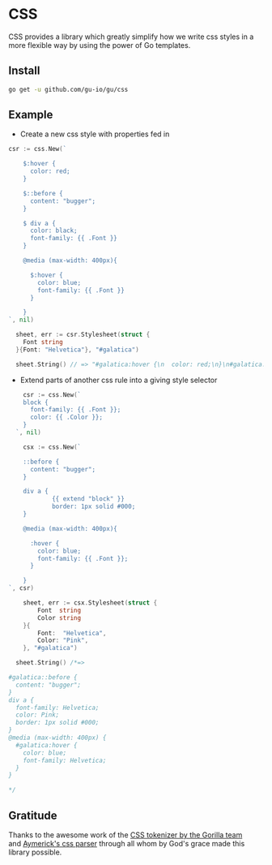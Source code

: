 # CSS
CSS provides a library which greatly simplify how we write css styles in a more flexible way by using the power of Go templates.


## Install

```bash
go get -u github.com/gu-io/gu/css
```

## Example

- Create a new css style with properties fed in

```go
csr := css.New(`

    $:hover {
      color: red;
    }

    $::before {
      content: "bugger";
    }

    $ div a {
      color: black;
      font-family: {{ .Font }}
    }

    @media (max-width: 400px){

      $:hover {
        color: blue;
        font-family: {{ .Font }}
      }

    }
`, nil)

  sheet, err := csr.Stylesheet(struct {
    Font string
  }{Font: "Helvetica"}, "#galatica")

  sheet.String() // => "#galatica:hover {\n  color: red;\n}\n#galatica::before {\n  content: \"bugger\";\n}\n#galatica div a {\n  color: black;\n  font-family: Helvetica;\n}\n@media (max-width: 400px) {\n  #galatica:hover {\n    color: blue;\n    font-family: Helvetica;\n  }\n}"

```

- Extend parts of another css rule into a giving style selector

```go
	csr := css.New(`
    block {
      font-family: {{ .Font }};
      color: {{ .Color }};
    }
  `, nil)

	csx := css.New(`

    ::before {
      content: "bugger";
    }

    div a {
			{{ extend "block" }}
			border: 1px solid #000;
    }

    @media (max-width: 400px){

      :hover {
        color: blue;
        font-family: {{ .Font }};
      }

    }
`, csr)

	sheet, err := csx.Stylesheet(struct {
		Font  string
		Color string
	}{
		Font:  "Helvetica",
		Color: "Pink",
	}, "#galatica")

  sheet.String() /*=>

#galatica::before {
  content: "bugger";
}
div a {
  font-family: Helvetica;
  color: Pink;
  border: 1px solid #000;
}
@media (max-width: 400px) {
  #galatica:hover {
    color: blue;
    font-family: Helvetica;
  }
}

*/
```

## Gratitude
Thanks to the awesome work of the [CSS tokenizer by the Gorilla team](https://github.com/gorilla/css)  
and [Aymerick's css parser](https://github.com/aymerick/douceur) through all whom by God's grace made this library possible.
